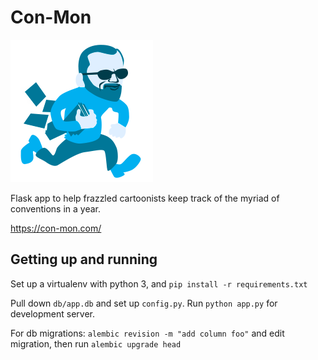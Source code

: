 Con-Mon
=======

![con-mon](https://raw.githubusercontent.com/natebeaty/con-mon/master/static/img/con-mon.png)

Flask app to help frazzled cartoonists keep track of the myriad of conventions in a year.

<https://con-mon.com/>

## Getting up and running

Set up a virtualenv with python 3, and `pip install -r requirements.txt`

Pull down `db/app.db` and set up `config.py`. Run `python app.py` for development server.

For db migrations: `alembic revision -m "add column foo"` and edit migration, then run `alembic upgrade head`
